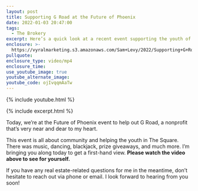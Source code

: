 ```yaml
---
layout: post
title: Supporting G Road at the Future of Phoenix
date: 2022-01-03 20:47:00
tags:
  - The Brokery
excerpt: Here’s a quick look at a recent event supporting the youth of Phoenix.
enclosure: >-
  https://vyralmarketing.s3.amazonaws.com/Sam+Levy/2022/Supporting+G+Road+at+the+Future+of+Phoenix+(1).mp4
pullquote:
enclosure_type: video/mp4
enclosure_time:
use_youtube_image: true
youtube_alternate_image:
youtube_code: ojIvqqmAaTw
---
```

{% include youtube.html %}

{% include excerpt.html %}

Today, we’re at the Future of Phoenix event to help out G Road, a nonprofit that’s very near and dear to my heart.&nbsp;

This event is all about community and helping the youth in The Square. There was music, dancing, blackjack, prize giveaways, and much more. I’m bringing you along today to get a first-hand view. **Please watch the video above to see for yourself.**

If you have any real estate-related questions for me in the meantime, don’t hesitate to reach out via phone or email. I look forward to hearing from you soon\!
